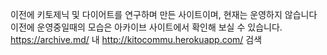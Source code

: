 이전에 키토제닉 및 다이어트를 연구하며 만든 사이트이며, 현재는 운영하지 않습니다
이전에 운영중일때의 모습은 아카이브 사이트에서 확인해 보실 수 있습니다.
https://archive.md/ 내 http://kitocommu.herokuapp.com/ 검색
